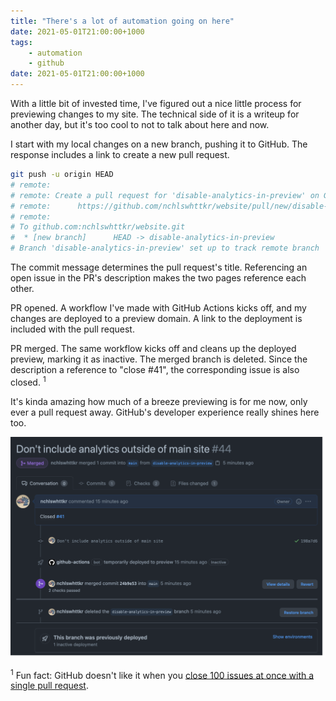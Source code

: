 ```yaml
---
title: "There's a lot of automation going on here"
date: 2021-05-01T21:00:00+1000
tags:
    - automation
    - github
date: 2021-05-01T21:00:00+1000
---
```


With a little bit of invested time, I've figured out a nice little process for previewing changes to my site. The technical side of it is a writeup for another day, but it's too cool to not to talk about here and now.

<!--more-->

I start with my local changes on a new branch, pushing it to GitHub. The response includes a link to create a new pull request.

```sh
git push -u origin HEAD
# remote:
# remote: Create a pull request for 'disable-analytics-in-preview' on GitHub by visiting:
# remote:      https://github.com/nchlswhttkr/website/pull/new/disable-analytics-in-preview
# remote:
# To github.com:nchlswhttkr/website.git
#  * [new branch]      HEAD -> disable-analytics-in-preview
# Branch 'disable-analytics-in-preview' set up to track remote branch 'disable-analytics-in-preview' from 'origin'.
```

The commit message determines the pull request's title. Referencing an open issue in the PR's description makes the two pages reference each other.

PR opened. A workflow I've made with GitHub Actions kicks off, and my changes are deployed to a preview domain. A link to the deployment is included with the pull request.

PR merged. The same workflow kicks off and cleans up the deployed preview, marking it as inactive. The merged branch is deleted. Since the description a reference to "close #41", the corresponding issue is also closed. <sup>1</sup>

It's kinda amazing how much of a breeze previewing is for me now, only ever a pull request away. GitHub's developer experience really shines here too.

![Screenshot from a merged pull request on GitHub, titled "Don't include analytics in main site". A deployment is created and later marked as inactive. The source branch is deleted after the pull request is merged.](./1.png)

<sup>1</sup> Fun fact: GitHub doesn't like it when you [close 100 issues at once with a single pull request](https://github.com/ianstormtaylor/slate/pull/3093#issuecomment-559313932).
